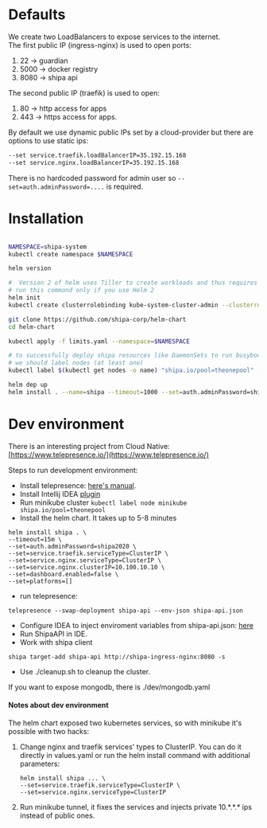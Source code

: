 
# Defaults 

We create two LoadBalancers to expose services to the internet.    
The first public IP (ingress-nginx) is used to open ports: 
1. 22 -> guardian
1. 5000 -> docker registry
1. 8080 -> shipa api

The second public IP (traefik) is used to open: 
1. 80 -> http access for apps
1. 443 -> https access for apps.

By default we use dynamic public IPs set by a cloud-provider but there are options to use static ips:
```bash 
--set service.traefik.loadBalancerIP=35.192.15.168 
--set service.nginx.loadBalancerIP=35.192.15.168 
```

There is no hardcoded password for admin user so `--set=auth.adminPassword=....` is required.

# Installation

```bash

NAMESPACE=shipa-system
kubectl create namespace $NAMESPACE

helm version

#  Version 2 of helm uses Tiller to create workloads and thus requires two additional steps: 
# run this commond only if you use Helm 2
helm init
kubectl create clusterrolebinding kube-system-cluster-admin --clusterrole=cluster-admin --serviceaccount=kube-system:default

git clone https://github.com/shipa-corp/helm-chart
cd helm-chart

kubectl apply -f limits.yaml --namespace=$NAMESPACE

# to successfully deploy shipa resources like DaemonSets to run busybody/netdata, pods to build platforms and so on
# we should label nodes (at least one)
kubectl label $(kubectl get nodes -o name) "shipa.io/pool=theonepool" --overwrite

helm dep up 
helm install . --name=shipa --timeout=1000 --set=auth.adminPassword=shipa2020 --namespace=$NAMESPACE

```

# Dev environment

There is an interesting project from Cloud Native: [https://www.telepresence.io/](https://www.telepresence.io/)

Steps to run development environment:
* Install telepresence: [here's manual](https://www.telepresence.io/reference/install).
* Install Intellij IDEA [plugin](https://www.telepresence.io/tutorials/intellij)
* Run minikube cluster
```kubectl label node minikube shipa.io/pool=theonepool```
* Install the helm chart. It takes up to 5-8 minutes
```
helm install shipa . \ 
--timeout=15m \
--set=auth.adminPassword=shipa2020 \
--set=service.traefik.serviceType=ClusterIP \
--set=service.nginx.serviceType=ClusterIP \
--set=service.nginx.clusterIP=10.100.10.10 \
--set=dashboard.enabled=false \
--set=platforms=[]
```   
* run telepresence: 
```
telepresence --swap-deployment shipa-api --env-json shipa-api.json
```
* Configure IDEA to inject enviroment variables from shipa-api.json:
[here](https://www.telepresence.io/tutorials/intellij)
* Run ShipaAPI in IDE. 
* Work with shipa client
```
shipa target-add shipa-api http://shipa-ingress-nginx:8080 -s 
```

* Use ./cleanup.sh to cleanup the cluster.

If you want to expose mongodb, there is ./dev/mongodb.yaml

#### Notes about dev environment

The helm chart exposed two kubernetes services, so with minikube it's possible with two hacks:
1. Change nginx and traefik services' types to ClusterIP. You can do it directly in values.yaml or 
run the helm install command with additional parameters:
   ```
   helm install shipa ... \
   --set=service.traefik.serviceType=ClusterIP \
   --set=service.nginx.serviceType=ClusterIP
   ```
   
1. Run minikube tunnel, it fixes the services and injects private 10.\*.\*.\* ips instead of public ones.



